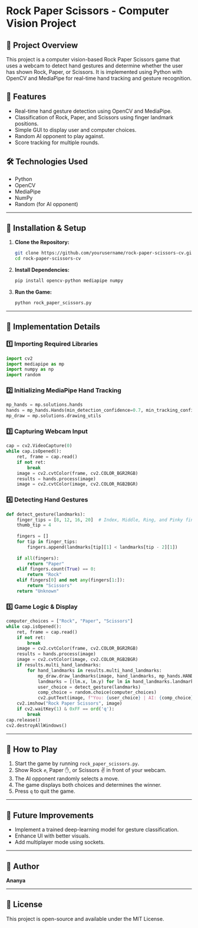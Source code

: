 # Rock Paper Scissors - Computer Vision Project

## 📌 Project Overview
This project is a computer vision-based Rock Paper Scissors game that uses a webcam to detect hand gestures and determine whether the user has shown Rock, Paper, or Scissors. It is implemented using Python with OpenCV and MediaPipe for real-time hand tracking and gesture recognition.

## 🎯 Features
- Real-time hand gesture detection using OpenCV and MediaPipe.
- Classification of Rock, Paper, and Scissors using finger landmark positions.
- Simple GUI to display user and computer choices.
- Random AI opponent to play against.
- Score tracking for multiple rounds.

## 🛠️ Technologies Used
- Python
- OpenCV
- MediaPipe
- NumPy
- Random (for AI opponent)

---

## 📌 Installation & Setup

1. **Clone the Repository:**
   ```sh
   git clone https://github.com/yourusername/rock-paper-scissors-cv.git
   cd rock-paper-scissors-cv
   ```
2. **Install Dependencies:**
   ```sh
   pip install opencv-python mediapipe numpy
   ```
3. **Run the Game:**
   ```sh
   python rock_paper_scissors.py
   ```

---

## 📌 Implementation Details

### 1️⃣ Importing Required Libraries
```python
import cv2
import mediapipe as mp
import numpy as np
import random
```

### 2️⃣ Initializing MediaPipe Hand Tracking
```python
mp_hands = mp.solutions.hands
hands = mp_hands.Hands(min_detection_confidence=0.7, min_tracking_confidence=0.7)
mp_draw = mp.solutions.drawing_utils
```

### 3️⃣ Capturing Webcam Input
```python
cap = cv2.VideoCapture(0)
while cap.isOpened():
    ret, frame = cap.read()
    if not ret:
        break
    image = cv2.cvtColor(frame, cv2.COLOR_BGR2RGB)
    results = hands.process(image)
    image = cv2.cvtColor(image, cv2.COLOR_RGB2BGR)
```

### 4️⃣ Detecting Hand Gestures
```python
def detect_gesture(landmarks):
    finger_tips = [8, 12, 16, 20]  # Index, Middle, Ring, and Pinky fingertips
    thumb_tip = 4
    
    fingers = []
    for tip in finger_tips:
        fingers.append(landmarks[tip][1] < landmarks[tip - 2][1])
    
    if all(fingers):
        return "Paper"
    elif fingers.count(True) == 0:
        return "Rock"
    elif fingers[0] and not any(fingers[1:]):
        return "Scissors"
    return "Unknown"
```

### 5️⃣ Game Logic & Display
```python
computer_choices = ["Rock", "Paper", "Scissors"]
while cap.isOpened():
    ret, frame = cap.read()
    if not ret:
        break
    image = cv2.cvtColor(frame, cv2.COLOR_BGR2RGB)
    results = hands.process(image)
    image = cv2.cvtColor(image, cv2.COLOR_RGB2BGR)
    if results.multi_hand_landmarks:
        for hand_landmarks in results.multi_hand_landmarks:
            mp_draw.draw_landmarks(image, hand_landmarks, mp_hands.HAND_CONNECTIONS)
            landmarks = [(lm.x, lm.y) for lm in hand_landmarks.landmark]
            user_choice = detect_gesture(landmarks)
            comp_choice = random.choice(computer_choices)
            cv2.putText(image, f"You: {user_choice} | AI: {comp_choice}", (50, 50), cv2.FONT_HERSHEY_SIMPLEX, 1, (255, 0, 0), 2)
    cv2.imshow("Rock Paper Scissors", image)
    if cv2.waitKey(1) & 0xFF == ord('q'):
        break
cap.release()
cv2.destroyAllWindows()
```

---

## 📌 How to Play
1. Start the game by running `rock_paper_scissors.py`.
2. Show Rock ✊, Paper ✋, or Scissors ✌️ in front of your webcam.
3. The AI opponent randomly selects a move.
4. The game displays both choices and determines the winner.
5. Press `q` to quit the game.

---

## 📌 Future Improvements
- Implement a trained deep-learning model for gesture classification.
- Enhance UI with better visuals.
- Add multiplayer mode using sockets.

---

## 📌 Author
**Ananya**

---

## 📌 License
This project is open-source and available under the MIT License.
